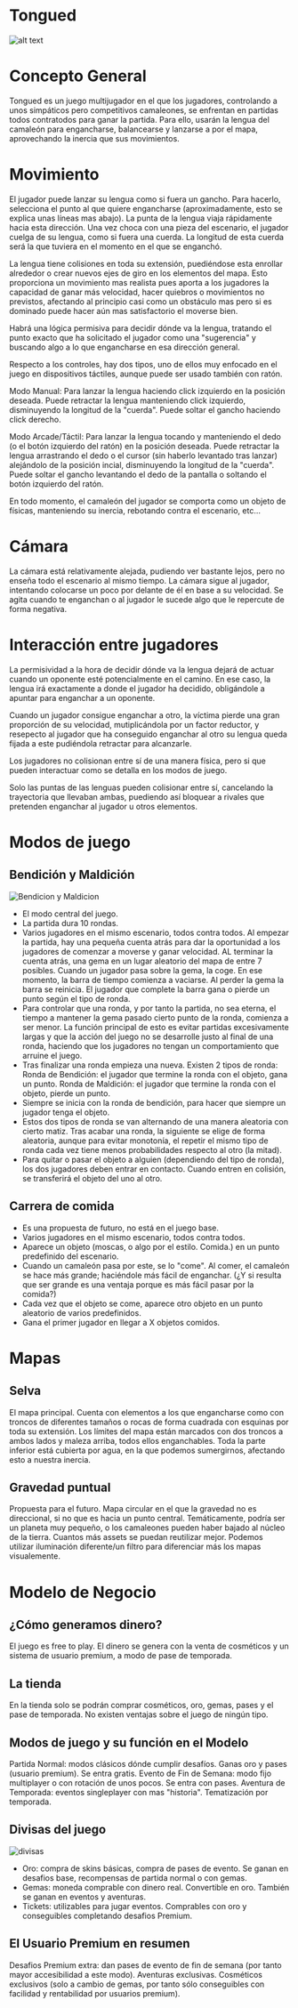 
# Tongued
![alt text](https://github.com/FresisuisHunters/Camaleones/blob/master/Concept%20Art/Logos/img_tongued_logo.png)


# Concepto General
Tongued es un juego multijugador en el que los jugadores, controlando a unos simpáticos pero competitivos camaleones, se enfrentan en partidas todos contratodos para ganar la partida. Para ello, usarán la lengua del camaleón para engancharse, balancearse y lanzarse a por el mapa, aprovechando la inercia que sus movimientos. 

# Movimiento
El jugador puede lanzar su lengua como si fuera un gancho. Para hacerlo, selecciona el punto al que quiere engancharse (aproximadamente, esto se explica unas líneas mas abajo). La punta de la lengua viaja rápidamente hacia esta dirección. Una vez choca con una pieza del escenario, el jugador cuelga de su lengua, como si fuera una cuerda. La longitud de esta cuerda será la que tuviera en el momento en el que se enganchó.

La lengua tiene colisiones en toda su extensión, puediéndose esta enrollar alrededor o crear nuevos ejes de giro en los elementos del mapa. Esto proporciona un movimiento mas realista pues aporta a los jugadores la capacidad de ganar más velocidad, hacer quiebros o movimientos no previstos, afectando al principio casi como un obstáculo mas pero si es dominado puede hacer aún mas satisfactorio el moverse bien.

Habrá una lógica permisiva para decidir dónde va la lengua, tratando el punto exacto que ha solicitado el jugador como una "sugerencia" y buscando algo a lo que engancharse en esa dirección general.

Respecto a los controles, hay dos tipos, uno de ellos muy enfocado en el juego en dispositivos táctiles, aunque puede ser usado también con ratón.

Modo Manual:
Para lanzar la lengua haciendo click izquierdo en la posición deseada.
Puede retractar la lengua  manteniendo click izquierdo, disminuyendo la longitud de la "cuerda".
Puede soltar el gancho haciendo click derecho.

Modo Arcade/Táctil:
Para lanzar la lengua tocando y manteniendo el dedo (o el botón izquierdo del ratón) en la posición deseada.
Puede retractar la lengua arrastrando el dedo o el cursor (sin haberlo levantado tras lanzar) alejándolo de la posición incial, disminuyendo la longitud de la "cuerda".
Puede soltar el gancho levantando el dedo de la pantalla o soltando el botón izquierdo del ratón.

En todo momento, el camaleón del jugador se comporta como un objeto de físicas, manteniendo su inercia, rebotando contra el escenario, etc...

# Cámara
La cámara está relativamente alejada, pudiendo ver bastante lejos, pero no enseña todo el escenario al mismo tiempo.
La cámara sigue al jugador, intentando colocarse un poco por delante de él en base a su velocidad.
Se agita cuando te enganchan o al jugador le sucede algo que le repercute de forma negativa.

# Interacción entre jugadores
La permisividad a la hora de decidir dónde va la lengua dejará de actuar cuando un oponente esté potencialmente en el camino. En ese caso, la lengua irá exactamente a donde el jugador ha decidido, obligándole a apuntar para enganchar a un oponente.

Cuando un jugador consigue enganchar a otro, la víctima pierde una gran proporción de su velocidad, mutiplicándola por un factor reductor, y resepecto al jugador que ha conseguido enganchar al otro su lengua queda fijada a este pudiéndola retractar para alcanzarle.

Los jugadores no colisionan entre sí de una manera física, pero si que pueden interactuar como se detalla en los modos de juego. 

Solo las puntas de las lenguas pueden colisionar entre sí, cancelando la trayectoria que llevaban ambas, puediendo así bloquear a rivales que pretenden enganchar al jugador u otros elementos.

# Modos de juego
## Bendición y Maldición
![Bendicion y Maldicion](https://github.com/FresisuisHunters/Camaleones/blob/master/Concept%20Art/GDD/img_promo_ByM.png)
- El modo central del juego.
- La partida dura 10 rondas.
- Varios jugadores en el mismo escenario, todos contra todos. Al empezar la partida, hay una pequeña cuenta atrás para dar la oportunidad a los jugadores de comenzar a moverse y ganar velocidad. AL terminar la cuenta atrás, una gema en un lugar aleatorio del mapa de entre 7 posibles. Cuando un jugador pasa sobre la gema, la coge. En ese momento, la barra de tiempo comienza a vaciarse. Al perder la gema la barra se reinicia. El jugador que complete la barra gana o pierde un punto según el tipo de ronda. 
- Para controlar que una ronda, y por tanto la partida, no sea eterna, el tiempo a mantener la gema pasado cierto punto de la ronda, comienza a ser menor. La función principal de esto es evitar partidas excesivamente largas y que la acción del juego no se desarrolle justo al final de una ronda, haciendo que los jugadores no tengan un comportamiento que arruine el juego.
- Tras finalizar una ronda empieza una nueva. Existen 2 tipos de ronda:
  Ronda de Bendición: el jugador que termine la ronda con el objeto, gana un punto.
  Ronda de Maldición: el jugador que termine la ronda con el objeto, pierde un punto.
- Siempre se inicia con la ronda de bendición, para hacer que siempre un jugador tenga el objeto.
- Estos dos tipos de ronda se van alternando de una manera aleatoria con cierto matiz. Tras acabar una ronda, la siguiente se elige de forma aleatoria, aunque para evitar monotonía, el repetir el mismo tipo de ronda cada vez tiene menos probabilidades respecto al otro (la mitad).
- Para quitar o pasar el objeto a alguien (dependiendo del tipo de ronda), los dos jugadores deben entrar en contacto. Cuando entren en colisión, se transferirá el objeto del uno al otro.

## Carrera de comida
- Es una propuesta de futuro, no está en el juego base.
- Varios jugadores en el mismo escenario, todos contra todos. 
- Aparece un objeto (moscas, o algo por el estilo. Comida.) en un punto predefinido del escenario.
- Cuando un camaleón pasa por este, se lo "come". Al comer, el camaleón se hace más grande; haciéndole más fácil de enganchar. (¿Y si resulta que ser grande es una ventaja porque es más fácil pasar por la comida?)
- Cada vez que el objeto se come, aparece otro objeto en un punto aleatorio de varios predefinidos.
- Gana el primer jugador en llegar a X objetos comidos.

# Mapas
## Selva
El mapa principal.
Cuenta con elementos a los que engancharse como con troncos de diferentes tamaños o rocas de forma cuadrada con esquinas por toda su extensión. Los límites del mapa están marcados con dos troncos a ambos lados y maleza arriba, todos ellos enganchables. Toda la parte inferior está cubierta por agua, en la que podemos sumergirnos, afectando esto a nuestra inercia.

## Gravedad puntual
Propuesta para el futuro. Mapa circular en el que la gravedad no es direccional, si no que es hacia un punto central.
Temáticamente, podría ser un planeta muy pequeño, o los camaleones pueden haber bajado al núcleo de la tierra. Cuantos más assets se puedan reutilizar mejor. Podemos utilizar iluminación diferente/un filtro para diferenciar más los mapas visualemente.

# Modelo de Negocio
## ¿Cómo generamos dinero?
El juego es free to play. El dinero se genera con la venta de cosméticos y un sistema de usuario premium, a modo de pase de temporada.

## La tienda
En la tienda solo se podrán comprar cosméticos, oro, gemas, pases y el pase de temporada. No existen ventajas sobre el juego de ningún tipo.

## Modos de juego y su función en el Modelo
Partida Normal: modos clásicos dónde cumplir desafíos. Ganas oro y pases (usuario premium). Se entra gratis.
Evento de Fin de Semana: modo fijo multiplayer o con rotación de unos pocos. Se entra con pases.
Aventura de Temporada: eventos singleplayer con mas "historia". Tematización por temporada.

## Divisas del juego
![divisas](https://github.com/FresisuisHunters/Camaleones/blob/master/Concept%20Art/GDD/img_promo_divisas.png)
- Oro: compra de skins básicas, compra de pases de evento. Se ganan en desafios base, recompensas de partida normal o con gemas.
- Gemas: moneda comprable con dinero real. Convertible en oro. También se ganan en eventos y aventuras.
- Tickets: utilizables para jugar eventos. Comprables con oro y conseguibles completando desafios Premium.

## El Usuario Premium en resumen
Desafios Premium extra: dan pases de evento de fin de semana (por tanto mayor accesibilidad a este modo).
Aventuras exclusivas.
Cosméticos exclusivos (solo a cambio de gemas, por tanto sólo conseguibles con facilidad y rentabilidad por usuarios premium).
